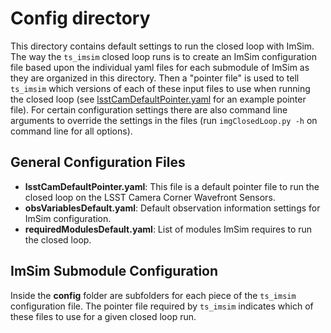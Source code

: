 # Config directory

This directory contains default settings to run the closed loop with ImSim.
The way the `ts_imsim` closed loop runs is to create an ImSim configuration file based upon the individual yaml files for each submodule of ImSim as they are organized in this directory.
Then a "pointer file" is used to tell `ts_imsim` which versions of each of these input files to use when running the closed loop (see [lsstCamDefaultPointer.yaml](lsstCamDefaultPointer.yaml) for an example pointer file).
For certain configuration settings there are also command line arguments to override the settings in the files (run `imgClosedLoop.py -h` on command line for all options).

## General Configuration Files
* **lsstCamDefaultPointer.yaml**: This file is a default pointer file to run the closed loop on the LSST Camera Corner Wavefront Sensors.
* **obsVariablesDefault.yaml**: Default observation information settings for ImSim configuration.
* **requiredModulesDefault.yaml**: List of modules ImSim requires to run the closed loop.

## ImSim Submodule Configuration
Inside the **config** folder are subfolders for each piece of the `ts_imsim` configuration file.
The pointer file required by `ts_imsim` indicates which of these files to use for a given closed loop run.
